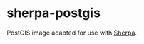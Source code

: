 # sherpa-postgis

PostGIS image adapted for use with [Sherpa](https://github.com/Turistforeningen/Sherpa).

